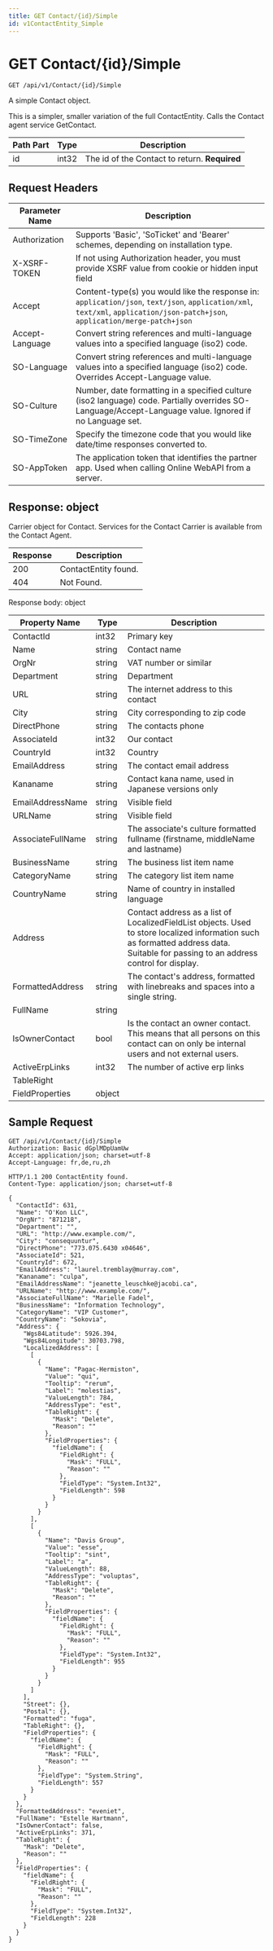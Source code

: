 ```yaml
---
title: GET Contact/{id}/Simple
id: v1ContactEntity_Simple
---
```


# GET Contact/{id}/Simple

```http
GET /api/v1/Contact/{id}/Simple
```

A simple Contact object.

This is a simpler, smaller variation of the full ContactEntity. Calls the Contact agent service GetContact.




| Path Part | Type | Description |
|-----------|------|-------------|
| id | int32 | The id of the Contact to return. **Required** |



## Request Headers

| Parameter Name | Description |
|----------------|-------------|
| Authorization  | Supports 'Basic', 'SoTicket' and 'Bearer' schemes, depending on installation type. |
| X-XSRF-TOKEN   | If not using Authorization header, you must provide XSRF value from cookie or hidden input field |
| Accept         | Content-type(s) you would like the response in: `application/json`, `text/json`, `application/xml`, `text/xml`, `application/json-patch+json`, `application/merge-patch+json` |
| Accept-Language | Convert string references and multi-language values into a specified language (iso2) code. |
| SO-Language | Convert string references and multi-language values into a specified language (iso2) code. Overrides Accept-Language value. |
| SO-Culture | Number, date formatting in a specified culture (iso2 language) code. Partially overrides SO-Language/Accept-Language value. Ignored if no Language set. |
| SO-TimeZone | Specify the timezone code that you would like date/time responses converted to. |
| SO-AppToken | The application token that identifies the partner app. Used when calling Online WebAPI from a server. |


## Response: object

Carrier object for Contact.
Services for the Contact Carrier is available from the <see cref="T:SuperOffice.CRM.Services.IContactAgent">Contact Agent</see>.

| Response | Description |
|----------------|-------------|
| 200 | ContactEntity found. |
| 404 | Not Found. |

Response body: object

| Property Name | Type |  Description |
|----------------|------|--------------|
| ContactId | int32 | Primary key |
| Name | string | Contact name |
| OrgNr | string | VAT number or similar |
| Department | string | Department |
| URL | string | The internet address to this contact |
| City | string | City corresponding to zip code |
| DirectPhone | string | The contacts phone |
| AssociateId | int32 | Our contact |
| CountryId | int32 | Country |
| EmailAddress | string | The contact email address |
| Kananame | string | Contact kana name, used in Japanese versions only |
| EmailAddressName | string | Visible field |
| URLName | string | Visible field |
| AssociateFullName | string | The associate's culture formatted fullname (firstname, middleName and lastname) |
| BusinessName | string | The business list item name |
| CategoryName | string | The category list item name |
| CountryName | string | Name of country in installed language |
| Address |  | Contact address as  a list of LocalizedFieldList objects. Used to store localized information such as formatted address data. Suitable for passing to an address control for display. |
| FormattedAddress | string | The contact's address, formatted with linebreaks and spaces into a single string. |
| FullName | string |  |
| IsOwnerContact | bool | Is the contact an owner contact.  This means that all persons on this contact can on only be internal users and not external users. |
| ActiveErpLinks | int32 | The number of active erp links |
| TableRight |  |  |
| FieldProperties | object |  |

## Sample Request

```http!
GET /api/v1/Contact/{id}/Simple
Authorization: Basic dGplMDpUamUw
Accept: application/json; charset=utf-8
Accept-Language: fr,de,ru,zh
```

```http_
HTTP/1.1 200 ContactEntity found.
Content-Type: application/json; charset=utf-8

{
  "ContactId": 631,
  "Name": "O'Kon LLC",
  "OrgNr": "871218",
  "Department": "",
  "URL": "http://www.example.com/",
  "City": "consequuntur",
  "DirectPhone": "773.075.6430 x04646",
  "AssociateId": 521,
  "CountryId": 672,
  "EmailAddress": "laurel.tremblay@murray.com",
  "Kananame": "culpa",
  "EmailAddressName": "jeanette_leuschke@jacobi.ca",
  "URLName": "http://www.example.com/",
  "AssociateFullName": "Marielle Fadel",
  "BusinessName": "Information Technology",
  "CategoryName": "VIP Customer",
  "CountryName": "Sokovia",
  "Address": {
    "Wgs84Latitude": 5926.394,
    "Wgs84Longitude": 30703.798,
    "LocalizedAddress": [
      [
        {
          "Name": "Pagac-Hermiston",
          "Value": "qui",
          "Tooltip": "rerum",
          "Label": "molestias",
          "ValueLength": 784,
          "AddressType": "est",
          "TableRight": {
            "Mask": "Delete",
            "Reason": ""
          },
          "FieldProperties": {
            "fieldName": {
              "FieldRight": {
                "Mask": "FULL",
                "Reason": ""
              },
              "FieldType": "System.Int32",
              "FieldLength": 598
            }
          }
        }
      ],
      [
        {
          "Name": "Davis Group",
          "Value": "esse",
          "Tooltip": "sint",
          "Label": "a",
          "ValueLength": 88,
          "AddressType": "voluptas",
          "TableRight": {
            "Mask": "Delete",
            "Reason": ""
          },
          "FieldProperties": {
            "fieldName": {
              "FieldRight": {
                "Mask": "FULL",
                "Reason": ""
              },
              "FieldType": "System.Int32",
              "FieldLength": 955
            }
          }
        }
      ]
    ],
    "Street": {},
    "Postal": {},
    "Formatted": "fuga",
    "TableRight": {},
    "FieldProperties": {
      "fieldName": {
        "FieldRight": {
          "Mask": "FULL",
          "Reason": ""
        },
        "FieldType": "System.String",
        "FieldLength": 557
      }
    }
  },
  "FormattedAddress": "eveniet",
  "FullName": "Estelle Hartmann",
  "IsOwnerContact": false,
  "ActiveErpLinks": 371,
  "TableRight": {
    "Mask": "Delete",
    "Reason": ""
  },
  "FieldProperties": {
    "fieldName": {
      "FieldRight": {
        "Mask": "FULL",
        "Reason": ""
      },
      "FieldType": "System.Int32",
      "FieldLength": 228
    }
  }
}
```
